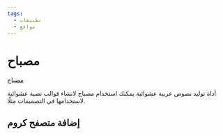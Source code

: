 ```yaml
---
tags:
  - تطبيقات
  - مواقع
---
```


# مصباح
[مصباح](https://mesba7.com)


أداة توليد نصوص عربية عشوائية
يمكنك استخدام مصباح لانشاء قوالب نصية عشوائية لاستخدامها في التصميمات مثلًا.

## إضافة متصفح كروم
